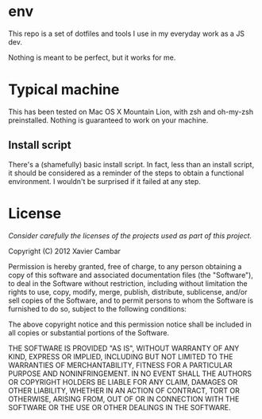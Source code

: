 # env

This repo is a set of dotfiles and tools I use in my everyday work as a JS dev.

Nothing is meant to be perfect, but it works for me.

# Typical machine

This has been tested on Mac OS X Mountain Lion, with zsh and oh-my-zsh preinstalled.
Nothing is guaranteed to work on your machine.

## Install script

There's a (shamefully) basic install script. In fact, less than an install script,
it should be considered as a reminder of the steps to obtain a functional environment.
I wouldn't be surprised if it failed at any step.

# License

_Consider carefully the licenses of the projects used as part of this project._

Copyright (C) 2012 Xavier Cambar

Permission is hereby granted, free of charge, to any person obtaining a copy of this software and associated documentation files (the "Software"), to deal in the Software without restriction, including without limitation the rights to use, copy, modify, merge, publish, distribute, sublicense, and/or sell copies of the Software, and to permit persons to whom the Software is furnished to do so, subject to the following conditions:

The above copyright notice and this permission notice shall be included in all copies or substantial portions of the Software.

THE SOFTWARE IS PROVIDED "AS IS", WITHOUT WARRANTY OF ANY KIND, EXPRESS OR IMPLIED, INCLUDING BUT NOT LIMITED TO THE WARRANTIES OF MERCHANTABILITY, FITNESS FOR A PARTICULAR PURPOSE AND NONINFRINGEMENT. IN NO EVENT SHALL THE AUTHORS OR COPYRIGHT HOLDERS BE LIABLE FOR ANY CLAIM, DAMAGES OR OTHER LIABILITY, WHETHER IN AN ACTION OF CONTRACT, TORT OR OTHERWISE, ARISING FROM, OUT OF OR IN CONNECTION WITH THE SOFTWARE OR THE USE OR OTHER DEALINGS IN THE SOFTWARE.

